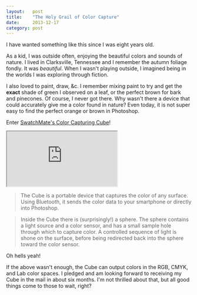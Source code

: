 ```yaml
---
layout:   post
title:    "The Holy Grail of Color Capture"
date:     2013-12-17
category: post
---
```


I have wanted something like this since I was eight years old.

As a kid, I was outside often, enjoying the beautiful colors and sounds of nature. I lived in Clarksville, Tennessee and I remember the autumn foliage fondly. It was *beautiful*. When I wasn't playing outside, I imagined being in the worlds I was exploring through fiction.

I also loved to paint, draw, &amp;c. I remember mixing paint to try and get the **exact** shade of green I observed on a leaf, or the perfect brown for bark and pinecones. Of course, I never got there. Why wasn't there a device that could accurately give me a color found in nature? Even today, it is not super easy to find the perfect orange or brown in Photoshop.

Enter [SwatchMate's Color Capturing Cube](http://www.kickstarter.com/projects/657220568/swatchmate-color-capturing-cube)!

<div class="video-container">
  <iframe src="http://www.kickstarter.com/projects/657220568/swatchmate-color-capturing-cube/widget/video.html"></iframe>
</div>

> The Cube is a portable device that captures the color of any surface. Using Bluetooth, it sends the color data to your smartphone or directly into Photoshop.

> Inside the Cube there is (surprisingly!) a sphere. The sphere contains a light source and a color sensor, and has a small sample hole through which to capture color. A controlled sequence of light is shone on the surface, before being redirected back into the sphere toward the color sensor.

Oh hells yeah!

If the above wasn't enough, the Cube can output colors in the RGB, CMYK, and Lab color spaces. I pledged and am looking forward to receiving my Cube in the mail in about six months. I'm not thrilled about that, but all good things come to those to wait, right?